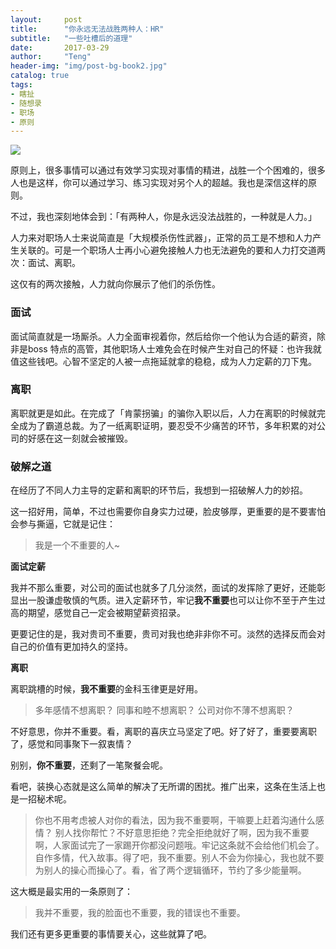 ```yaml
---
layout:     post
title:      "你永远无法战胜两种人：HR"
subtitle:   "一些吐槽后的道理"
date:       2017-03-29
author:     "Teng"
header-img: "img/post-bg-book2.jpg"
catalog: true
tags:
- 瞎扯
- 随想录
- 职场
- 原则
---
```


![](http://images.tengblog.cn/17-3-26/76403149-file_1490529185502_7877.png)

原则上，很多事情可以通过有效学习实现对事情的精进，战胜一个个困难的，很多人也是这样，你可以通过学习、练习实现对另个人的超越。我也是深信这样的原则。

不过，我也深刻地体会到：「有两种人，你是永远没法战胜的，一种就是人力。」

人力来对职场人士来说简直是「大规模杀伤性武器」，正常的员工是不想和人力产生关联的。可是一个职场人士再小心避免接触人力也无法避免的要和人力打交道两次：面试、离职。

这仅有的两次接触，人力就向你展示了他们的杀伤性。

### 面试

面试简直就是一场厮杀。人力全面审视着你，然后给你一个他认为合适的薪资，除非是boss 特点的高管，其他职场人士难免会在时候产生对自己的怀疑：也许我就值这些钱吧。心智不坚定的人被一点拖延就拿的稳稳，成为人力定薪的刀下鬼。

### 离职

离职就更是如此。在完成了「肯蒙拐骗」的骗你入职以后，人力在离职的时候就完全成为了霸道总裁。为了一纸离职证明，要忍受不少痛苦的环节，多年积累的对公司的好感在这一刻就会被摧毁。

### 破解之道

在经历了不同人力主导的定薪和离职的环节后，我想到一招破解人力的妙招。

这一招好用，简单，不过也需要你自身实力过硬，脸皮够厚，更重要的是不要害怕会参与撕逼，它就是记住：

> 我是一个不重要的人~

**面试定薪**

我并不那么重要，对公司的面试也就多了几分淡然，面试的发挥除了更好，还能彰显出一股谦虚敬慎的气质。进入定薪环节，牢记**我不重要**也可以让你不至于产生过高的期望，感觉自己一定会被期望薪资招录。

更要记住的是，我对贵司不重要，贵司对我也绝非非你不可。淡然的选择反而会对自己的价值有更加持久的坚持。

**离职**

离职跳槽的时候，**我不重要**的金科玉律更是好用。

> 多年感情不想离职？
> 同事和睦不想离职？
> 公司对你不薄不想离职？

不好意思，你并不重要。看，离职的喜庆立马坚定了吧。好了好了，重要要离职了，感觉和同事聚下一叙衷情？

别别，**你不重要**，还剩了一笔聚餐会呢。

看吧，装换心态就是这么简单的解决了无所谓的困扰。推广出来，这条在生活上也是一招秘术呢。

> 你也不用考虑被人对你的看法，因为我不重要啊，干嘛要上赶着沟通什么感情？
> 别人找你帮忙？不好意思拒绝？完全拒绝就好了啊，因为我不重要啊，人家面试完了一家踢开你都没问题哦。牢记这条就不会给他们机会了。
> 自作多情，代入故事。得了吧，我不重要。别人不会为你操心，我也就不要为别人的操心而操心了。看，省了两个逻辑循环，节约了多少能量啊。

这大概是最实用的一条原则了：

> 我并不重要，我的脸面也不重要，我的错误也不重要。

我们还有更多更重要的事情要关心，这些就算了吧。